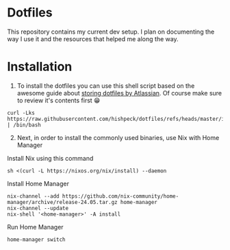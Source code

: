 # Dotfiles

This repository contains my current dev setup. I plan on documenting the way I use it and the resources that helped me along the way.

# Installation

1. To install the dotfiles you can use this shell script based on the awesome guide about [storing dotfiles by Atlassian](https://www.atlassian.com/git/tutorials/dotfiles). Of course make sure to review it's contents first 😁

```shell
curl -Lks https://raw.githubusercontent.com/hishpeck/dotfiles/refs/heads/master/install.sh | /bin/bash
```

2. Next, in order to install the commonly used binaries, use Nix with Home Manager

Install Nix using this command

```shell
sh <(curl -L https://nixos.org/nix/install) --daemon
```

Install Home Manager

```shell
nix-channel --add https://github.com/nix-community/home-manager/archive/release-24.05.tar.gz home-manager
nix-channel --update
nix-shell '<home-manager>' -A install
```

Run Home Manager

```shell
home-manager switch
```

